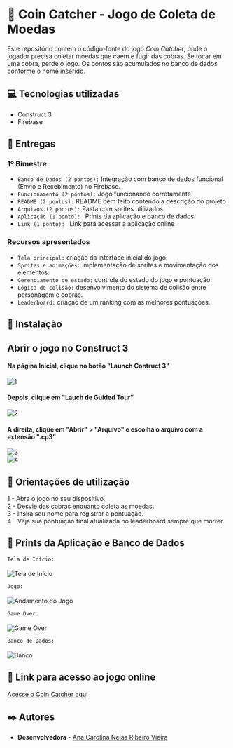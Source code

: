 # 🐍 Coin Catcher - Jogo de Coleta de Moedas

Este repositório contém o código-fonte do jogo *Coin Catcher*, onde o jogador precisa coletar moedas que caem e fugir das cobras. Se tocar em uma cobra, perde o jogo. Os pontos são acumulados no banco de dados conforme o nome inserido.

## 💻 Tecnologias utilizadas

- Construct 3
- Firebase

## 📑 Entregas

### 1º Bimestre

- `Banco de Dados (2 pontos):` Integração com banco de dados funcional (Envio e Recebimento) no Firebase.
- `Funcionamento (2 pontos):` Jogo funcionando corretamente.
- `README (2 pontos):` README bem feito contendo a descrição do projeto
- `Arquivos (2 pontos):` Pasta com sprites utilizados
- `Aplicação (1 ponto): ` Prints da aplicação e banco de dados
- `Link (1 ponto): ` Link para acessar a aplicação online


### Recursos apresentados
- `Tela principal:` criação da interface inicial do jogo.
- `Sprites e animações:` implementação de sprites e movimentação dos elementos.
- `Gerenciamento de estado:` controle do estado do jogo e pontuação.
- `Lógica de colisão:` desenvolvimento do sistema de colisão entre personagem e cobras.
- `Leaderboard:` criação de um ranking com as melhores pontuações.

## 🔧 Instalação

## Abrir o jogo no Construct 3
#### Na página Inicial, clique no botão "Launch Contruct 3"

![1](https://github.com/carosla/Jogo_FujaDaCobra/blob/main/Etapas/1%20Etapa.png)

#### Depois, clique em "Lauch de Guided Tour"

![2](https://github.com/carosla/Jogo_FujaDaCobra/blob/main/Etapas/2%20Etapa.png)

#### A direita, clique em "Abrir" > "Arquivo" e escolha o arquivo com a extensão ".cp3"

![3](https://github.com/carosla/Jogo_FujaDaCobra/blob/main/Etapas/3%20Etapa.png) \
![4](https://github.com/carosla/Jogo_FujaDaCobra/blob/main/Etapas/c3p.png)

## 🔎 Orientações de utilização

1 - Abra o jogo no seu dispositivo.\
2 - Desvie das cobras enquanto coleta as moedas.\
3 - Insira seu nome para registrar a pontuação.\
4 - Veja sua pontuação final atualizada no leaderboard sempre que morrer.

## 📸 Prints da Aplicação e Banco de Dados
`Tela de Início:`\
\
![Tela de Início](https://github.com/carosla/Jogo_FujaDaCobra/blob/main/Prints/Aplicação/Tela%20de%20Inicio.png)

`Jogo:`\
\
![Andamento do Jogo](https://github.com/carosla/Jogo_FujaDaCobra/blob/main/Prints/Aplicação/Jogo.png)

`Game Over:`\
\
![Game Over](https://github.com/carosla/Jogo_FujaDaCobra/blob/main/Prints/Aplicação/Game%20Over.png)

`Banco de Dados:`\
\
![Banco](https://github.com/carosla/Jogo_FujaDaCobra/blob/main/Prints/Banco%20de%20Dados/Dados%20no%20Firebase.png)


## 🔗 Link para acesso ao jogo online

[Acesse o Coin Catcher aqui](https://carosla.itch.io/coin-catcher2)


## ✒️ Autores

- **Desenvolvedora** - [Ana Carolina Neias Ribeiro Vieira](https://www.linkedin.com/in/anacarolinaneias/)


